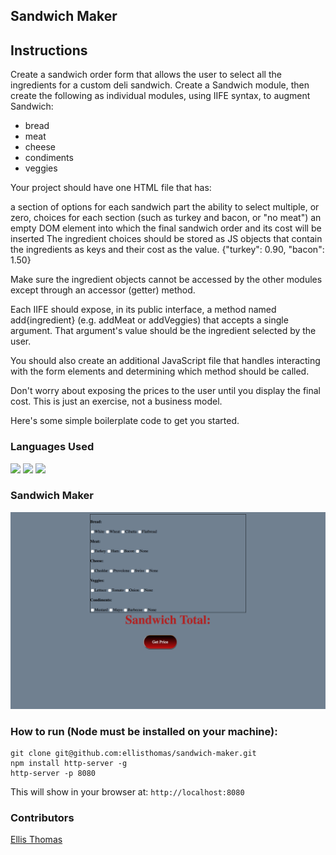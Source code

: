 ## Sandwich Maker

## Instructions
Create a sandwich order form that allows the user to select all the ingredients for a custom deli sandwich. Create a Sandwich module, then create the following as individual modules, using IIFE syntax, to augment Sandwich:

- bread
- meat
- cheese
- condiments
- veggies

Your project should have one HTML file that has:

a section of options for each sandwich part
the ability to select multiple, or zero, choices for each section (such as turkey and bacon, or "no meat")
an empty DOM element into which the final sandwich order and its cost will be inserted
The ingredient choices should be stored as JS objects that contain the ingredients as keys and their cost as the value. {"turkey": 0.90, "bacon": 1.50}

Make sure the ingredient objects cannot be accessed by the other modules except through an accessor (getter) method.

Each IIFE should expose, in its public interface, a method named add{ingredient} (e.g. addMeat or addVeggies) that accepts a single argument. That argument's value should be the ingredient selected by the user.

You should also create an additional JavaScript file that handles interacting with the form elements and determining which method should be called.

Don't worry about exposing the prices to the user until you display the final cost. This is just an exercise, not a business model.

Here's some simple boilerplate code to get you started.

### Languages Used
[](html5.png)<img src="https://raw.githubusercontent.com/tkswann2/tech-logos/master/html5.png" height="40">
[](css3.png)<img src="https://raw.githubusercontent.com/tkswann2/tech-logos/master/css3.png" height="40">
[](jslogo.png)<img src="https://raw.githubusercontent.com/tkswann2/tech-logos/master/jslogo.png" height="40">

### Sandwich Maker
![sandwich maker](https://raw.githubusercontent.com/ellisthomas/sandwich-maker/sandwich/screengrab/sandwichmaker.png)

### How to run (Node must be installed on your machine):
```
git clone git@github.com:ellisthomas/sandwich-maker.git
npm install http-server -g
http-server -p 8080
```

This will show in your browser at:
`http://localhost:8080`

### Contributors 
[Ellis Thomas](https://github.com/ellisthomas)